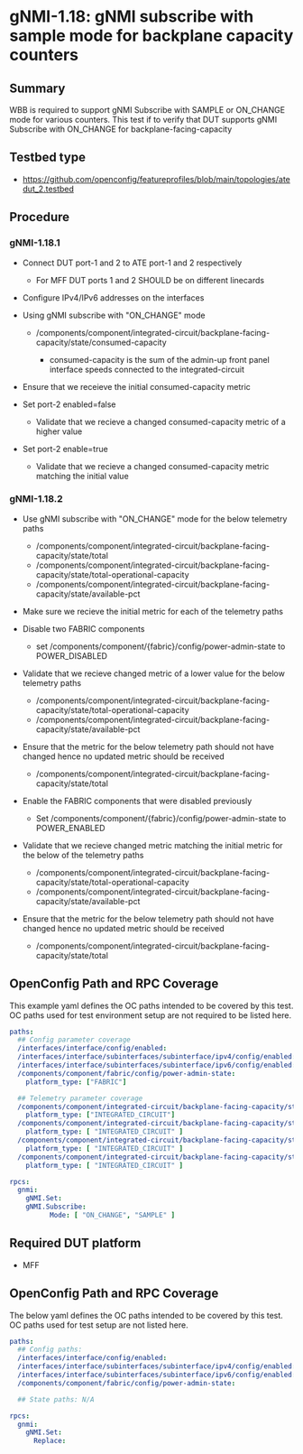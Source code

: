 # gNMI-1.18: gNMI subscribe with sample mode for backplane capacity counters

## Summary
WBB is required to support gNMI Subscribe with SAMPLE or ON_CHANGE mode for various counters.
This test if to verify that DUT supports gNMI Subscribe with ON_CHANGE for backplane-facing-capacity

## Testbed type

*   https://github.com/openconfig/featureprofiles/blob/main/topologies/atedut_2.testbed

## Procedure

### gNMI-1.18.1

*   Connect DUT port-1 and 2 to ATE port-1 and 2 respectively

    *   For MFF DUT ports 1 and 2 SHOULD be on different linecards

*   Configure IPv4/IPv6 addresses on the interfaces

*   Using gNMI subscribe with "ON_CHANGE" mode

    *   /components/component/integrated-circuit/backplane-facing-capacity/state/consumed-capacity

        *   consumed-capacity is the sum of the admin-up front panel interface speeds connected to the integrated-circuit

*   Ensure that we receieve the initial consumed-capacity metric

*   Set port-2 enabled=false

    *   Validate that we recieve a changed consumed-capacity metric of a higher value

*   Set port-2 enable=true

    *   Validate that we recieve a changed consumed-capacity metric matching the initial value

### gNMI-1.18.2

*   Use gNMI subscribe with "ON_CHANGE" mode for the below telemetry paths

    *   /components/component/integrated-circuit/backplane-facing-capacity/state/total
    *   /components/component/integrated-circuit/backplane-facing-capacity/state/total-operational-capacity
    *   /components/component/integrated-circuit/backplane-facing-capacity/state/available-pct

*   Make sure we recieve the initial metric for each of the telemetry paths

*   Disable two FABRIC components

    *   set /components/component/{fabric}/config/power-admin-state to POWER_DISABLED

*   Validate that we recieve changed metric of a lower value for the below telemetry paths

    *   /components/component/integrated-circuit/backplane-facing-capacity/state/total-operational-capacity
    *   /components/component/integrated-circuit/backplane-facing-capacity/state/available-pct

*   Ensure that the metric for the below telemetry path should not have changed hence no updated metric should be received

    *   /components/component/integrated-circuit/backplane-facing-capacity/state/total

*   Enable the FABRIC components that were disabled previously

    *   Set /components/component/{fabric}/config/power-admin-state to POWER_ENABLED

*   Validate that we recieve changed metric matching the initial metric for the below of the telemetry paths

    *   /components/component/integrated-circuit/backplane-facing-capacity/state/total-operational-capacity
    *   /components/component/integrated-circuit/backplane-facing-capacity/state/available-pct

*   Ensure that the metric for the below telemetry path should not have changed hence no updated metric should be received

    *   /components/component/integrated-circuit/backplane-facing-capacity/state/total

## OpenConfig Path and RPC Coverage

This example yaml defines the OC paths intended to be covered by this test.  OC paths used for test environment setup are not required to be listed here.
```yaml
paths:
  ## Config parameter coverage
  /interfaces/interface/config/enabled:
  /interfaces/interface/subinterfaces/subinterface/ipv4/config/enabled:
  /interfaces/interface/subinterfaces/subinterface/ipv6/config/enabled:
  /components/component/fabric/config/power-admin-state:
    platform_type: ["FABRIC"]

  ## Telemetry parameter coverage
  /components/component/integrated-circuit/backplane-facing-capacity/state/available-pct:
    platform_type: ["INTEGRATED_CIRCUIT"]
  /components/component/integrated-circuit/backplane-facing-capacity/state/consumed-capacity:
    platform_type: [ "INTEGRATED_CIRCUIT" ]
  /components/component/integrated-circuit/backplane-facing-capacity/state/total:
    platform_type: [ "INTEGRATED_CIRCUIT" ]
  /components/component/integrated-circuit/backplane-facing-capacity/state/total-operational-capacity:
    platform_type: [ "INTEGRATED_CIRCUIT" ]

rpcs:
  gnmi:
    gNMI.Set:
    gNMI.Subscribe:
          Mode: [ "ON_CHANGE", "SAMPLE" ]
```

## Required DUT platform

* MFF

## OpenConfig Path and RPC Coverage

The below yaml defines the OC paths intended to be covered by this test. OC
paths used for test setup are not listed here.

```yaml
paths:
  ## Config paths:
  /interfaces/interface/config/enabled:
  /interfaces/interface/subinterfaces/subinterface/ipv4/config/enabled:
  /interfaces/interface/subinterfaces/subinterface/ipv6/config/enabled:
  /components/component/fabric/config/power-admin-state:

  ## State paths: N/A

rpcs:
  gnmi:
    gNMI.Set:
      Replace:
```